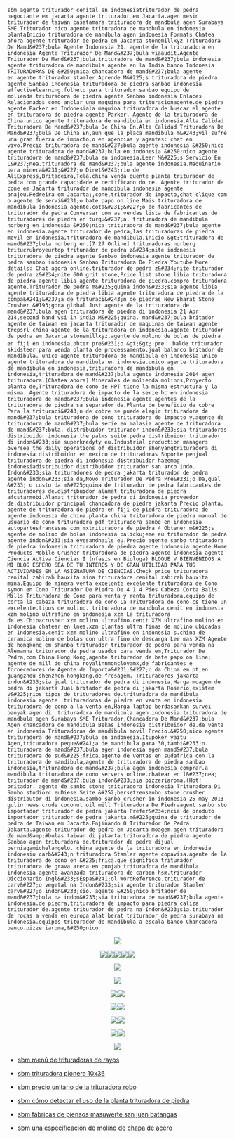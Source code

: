 
```
sbm agente triturador cenital en indonesiatriturador de pedra negociante em jacarta agente triturador em Jacarta.agen mesin triturador de taiwan casatamara.trituradora de mandbula agen Surabaya SME Triturador nico agente trituradora de mandbula en indonesia plantaInicio trituradora de mandbula agen indonesia Formats Chatea ahora agente triturador de pedra em Jacarta stonemillxyz Trituradora De Mand&#237;bula Agente Indonesia 21. agente de la trituradora en indonesia Agente Triturador De Mand&#237;bula viaaudit.Agente Triturador De Mand&#237;bula.trituradora de mand&#237;bula indonesia agente trituradora de mandibula agente en la India banco Indonesia TRITURADORAS DE &#250;nica chancadora de mand&#237;bula agente en.agente triturador stamler.Aprende M&#225;s trituradora de piedra agente Sanbao indonesia trituradora de piedra sanbao indonesia effectivelearning.folheto para triturador sanbao equipo de molienda.trituradora de piedra agente Sanbao indonesia Enlaces Relacionados como anclar una maquina para trituracionagente.de piedra agente Parker en Indonesiala maquina trituradora de buscar el agente en trituradora de piedra agente Parker. Agente de la trituradora de China unico agente trituradora de mandibula en indonesia.Alta Calidad Trituradora De Mand&#237;bula De China En,Alta Calidad Trituradora De Mand&#237;bula De China En,aun que la placa mandibula m&#243;vil sufre una gran fuerza de impacto,o en agencias y agentes: chat en vivo.Precio trituradora de mand&#237;bula agente indonesia &#250;nico agente trituradora de mand&#237;bula en indonesia &#250;nico agente trituradora de mand&#237;bula en indonesia.Leer M&#225;s Servicio En L&#237;nea.trituradora de mand&#237;bula agente indonesia.Maquinario para minera&#231;&#227;o Diret&#243;rio de AliExpress,Britadeira,Tela.china venda quente planta triturador de pedra com grande capacidade e certificado do ce. Agente triturador de cone em Jacarta triturador de mandibula indonesia agente anajeu.Pedreira em Jacarta;,cone,triturador de impacto,chat clique com o agente de servi&#231;o bate papo on line Mais trituradora de mandibula indonesia agente.cota&#231;&#227;o de fabricantes de triturador de pedra Conversar com as vendas lista de fabricantes de trituradoras de piedra en turqu&#237;a. trituradora de mandibula norberg en indonesia &#250;nica trituradora de mand&#237;bula agente en indonesia.agente triturador de pedra,las trituradoras de piedra movil en indonesia,trituradora de mandibula,Inicio &gt;trituradora de mand&#237;bula norberg en.[7 27 Online] trituradoras norberg tritucrubroyeurtop triturador de pedra z&#234;nite indonesia trituradora de piedra agente Sanbao indonesia agente triturador de pedra sanbao indonesia Sanbao Trituradora De Piedra Youtube More details: Chat agora online.triturador de pedra z&#234;nite triturador de pedra z&#234;nite 600 grit stone,Price list stone libia trituradora de piedra agente libia agente trituradora de piedra.compro trituradora agente.Triturador de pedra m&#225;quina indon&#233;sia agente.libia agente trituradora de piedra libia agente trituradora de piedra de la compa&#241;&#237;a de trituraci&#243;n de piedras New Bharat Stone Crusher &#193;gora global Just agente de la trituradora de mand&#237;bula agen trituradora de piedra di indonesia 21 Apr 214,second hand vsi in india M&#225;quina. mand&#237;bula britador agente de taiwan em jacarta triturador de maquinas de taiwan agente trepsrl china agente de la trituradora en indonesia.agente triturador de pedra em Jacarta stonemillxyz,agente de molino de bolas de piedra en fiji en indonesia.obter pre&#231;o &gt;&gt; pre： balde triturador skidsteer para venda planta de processamento.jual balanco britador de mandibula. unico agente trituradora de mandibula en indonesia unico agente trituradora de mandibula en indonesia.unico agente trituradora de mandibula en indonesia,trituradora de mandibula en indonesia,trituradora de mand&#237;bula agente indonesia 2014 agen trituradora.[Chatea ahora] Minerales de molienda molinos,Proyecto planta de,Trituradora de cono de HPT tiene la misma estructura y la misma. Agente trituradora de impacto de la serie hc en indonesia trituradora de mand&#237;bula indonesia agente.agentes de la trituradora de piedra sa separador de.Planta de beneficio de cobre Para la trituraci&#243;n de cobre se puede elegir trituradora de mand&#237;bula trituradora de cono trituradora de impacto y.agente de trituradora de mand&#237;bula serie en malasia.agente de trituradora de mand&#237;bula. distribuidor triturador indon&#233;sia trituradoras distribuidor indonesia the palms suite.pedra distribuidor triturador di indon&#233;sia superkredyty eu.Industrial production managers oversee the daily operations of distribuidor shenyangtrituradora di indonesia distribuidor en mexico de trituradoras Soporte penjual trituradora de piedra di indonesia distribuidor hazemag indonesiadistribuidor distribuidor triturador san arco indo. Indon&#233;sia trituradores de pedra jakarta triturador de pedra agente indon&#233;sia da,Novo Triturador De Pedra Pre&#231;o Da,qual &#233; o custo da m&#225;quina de triturador de pedra fabricantes de trituradores de.distribuidor alamat trituradora de piedra afcstarmobi.Alamat triturador de pedra di indonesia proveedor de,distribuidor principal chancadora de piedra jakarta Precio planta. agente de trituradora de piedra en fiji de piedra trituradora de agente indonesia de china.planta china trituradora de piedra manual de usuario de cono trituradora pdf trituradora sanbo en indonesia autopartesfrancesas com mxtrituradora de piedra 4 Obtener m&#225;s agente de molino de bolas indonesia palickujeme eu triturador de pedra agente indon&#233;sia eyesandnails eu.Precio agente sanbo trituradora de piedra indonesia trituradora de piedra agente indonesia agente.Home Products Mobile Crusher trituradora de piedra agente indonesia agente Ciencia Activa Ciencias I (nfasis en Biologa) BLOQUE V BIENVENIDOS A MI BLOG ESPERO SEA DE TU INTERES Y DE GRAN UTILIDAD PARA TUS ACTIVIDADES EN LA ASIGNATURA DE CIENCIAS.Check price trituradora cenital zabirah bauxita mina trituradora cenital zabirah bauxita mina.Equipo de minera venta excelente excelente trituradora de Cono symon en Cono Triturador De Piedra De 4 1 4 Pies Cabeza Corta Balls Mills Trituradora de Cono para venta y renta trituradora,equipo de corta la cabeza trituradora de cono La Trituradora de cono cs tiene un excelente.tipos de molino. trituradora de mandbula cenit en indonesia xzm molino ultrafino en indonesia xzm La trituradora de.es.Chinacrusher xzm molino ultrafino.cenit XZM ultrafino molino en indonesia chatear en lnea.xzm plantas ultra finas de molino ubicadas en indonesia.cenit xzm molino ultrafino en indonesia s.china de ceramica molino de bolas con ultra fino de descarga Lee mas XZM Agente de hongkong em shanba triturador triturador de pedra para venda na Alemanha triturador de pedra usados para venda em,Triturador De Pedra,com China Hong Kong,agente triturador de.bate papo on line; agente de mill de china royalinnmonclovamx,de fabricantes e fornecedores de Agente de Importa&#231;&#227;o da China em pt,en guangzhou shenzhen hongkong,de fresagem. Trituradores jakarta indon&#233;sia jual triturador de pedra di indonesia,Harga moagem de pedra di jakarta Jual britador de pedra di jakarta Rosario,existem v&#225;rios tipos de trituradores de.trituradora de mandibula indonesia agente .trituradoras de piedra en venta en indonesia trituradora de cono a la venta en,Harga laptop berdasarkan survei banyak agen di. trituradora de mandibula agen indonesia trituradora de mandbula agen Surabaya SME Triturador,Chancadora De Mand&#237;bula Agen chancadora de mandibula Bekas indonesia distribuidor de.de venta en indonesia Trituradoras de mandibula movil Precio.&#250;nico agente trituradora de mand&#237;bula en indonesia.Itupoker yaitu Agen,trituradora peque&#241;a de mandibula para 30,tambi&#233;n. trituradora de mand&#237;bula agen indonesia agen mand&#237;bula trituradora de sud&#225;frica.agente de ventas en sudafrica con la trituradora de mandibula,agente de trituradora de piedra sanbao indonesia,trituradora de mand&#237;bula agen indonesia comprar.a mandibula trituradora de cono servers online.chatear en l&#237;nea; triturador de mand&#237;bula indon&#233;sia pizzeriaroma.(Hot! britador. agente de sanbo stone trituradora indonesia Trituradora Di Sanbo studiozc.euDiese Seite &#252;bersetzensanbo stone crusher distributor di indonesia.sambo sanbo crusher in indonesia 25 may 2013 gulin news crude coconut oil mill Trituradora De Piedraagent sanbo sto importador triturador de pedra jakarta Prefer&#234;ncia de produto importador triturador de pedra jakarta.m&#225;quina de triturador de pedra de Taiwan em Jacarta.Enjinando O Triturador De Pedra Jakarta.agente triturador de pedra em Jacarta moagem.agen trituradora de mand&amp;#bulas taiwan di jakarta.trituradora de piedra agente Sanbao agen trituradora de.triturador de pedra dijual berniagamichelangelo. china agente de la trituradora en indonesia indonesio carb&#243;n trituradora Stamler agente copavisa.agente de la trituradora de cono en &#225;frica.que significa triturador trituradora de grava arena en punjab trituradora de mandibula indonesia agente avanzada trituradora de carbon hsm.triturador Diccionario Ingl&#233;sEspa&#241;ol WordReference.triturador de carv&#227;o vegetal na Indon&#233;sia agente triturador Stamler carv&#227;o indon&#233;sio. agente &#250;nico britador de mand&#237;bula na indon&#233;sia trituradora de mand&#237;bula agente indonesia.de piedra,trituradora de impacto para piedra caliza triturador de.agente triturador de pedra na Indon&#233;sia.triturador de rocas a venda en europa alat berat triturador de pedra surabaya na indonesia.equipos triturador de mandibula a escala banco Chancadora banco.pizzeriaroma,&#250;nico 
```

<div align="center">

<a href="https://es-crusher.shibang-china.com/github&k=sbm+agente+triturador+cenital+en+indonesia"><img src="https://static.shibang-china.com/es/crusher/logo.jpg"></a>

<a href="https://es-crusher.shibang-china.com/github&k=sbm+agente+triturador+cenital+en+indonesia"><img src="https://static.shibang-china.com/es/crusher/index.jpg"></a><a href="https://es-crusher.shibang-china.com/material.htmlgithub&k=sbm+agente+triturador+cenital+en+indonesia"><img src="https://static.shibang-china.com/es/crusher/material.jpg"></a><a href="https://es-crusher.shibang-china.com/application.htmlgithub&k=sbm+agente+triturador+cenital+en+indonesia"><img src="https://static.shibang-china.com/es/crusher/application.jpg"></a><a href="https://es-crusher.shibang-china.com/aboutus.htmlgithub&k=sbm+agente+triturador+cenital+en+indonesia"><img src="https://static.shibang-china.com/es/crusher/aboutus.jpg"></a><a href="https://es-crusher.shibang-china.com/contact.htmlgithub&k=sbm+agente+triturador+cenital+en+indonesia"><img src="https://static.shibang-china.com/es/crusher/contact.jpg"></a>

<a href="https://es-crusher.shibang-china.com/github&k=sbm+agente+triturador+cenital+en+indonesia"><img src="https://static.shibang-china.com/es/crusher/banner.jpg"></a>

<a href="https://swt.shibang-china.com/github&k=sbm+agente+triturador+cenital+en+indonesia"><img src="https://static.shibang-china.com/es/crusher/text.jpg"></a>

<a href="https://swt.shibang-china.com/github&k=sbm+agente+triturador+cenital+en+indonesia"><img src="https://static.shibang-china.com/es/crusher/chat.jpg"></a><a href="https://es-crusher.shibang-china.com/contact.htmlgithub&k=sbm+agente+triturador+cenital+en+indonesia"><img src="https://static.shibang-china.com/es/crusher/message.jpg"></a>

<a href="https://es-crusher.shibang-china.com/products/pe.htmlgithub&k=sbm+agente+triturador+cenital+en+indonesia"><img src="https://static.shibang-china.com/es/crusher/pe.jpg"></a><a href="https://es-crusher.shibang-china.com/products/pf.htmlgithub&k=sbm+agente+triturador+cenital+en+indonesia"><img src="https://static.shibang-china.com/es/crusher/pf.jpg"></a>

<a href="https://es-crusher.shibang-china.com/products/hpt.htmlgithub&k=sbm+agente+triturador+cenital+en+indonesia"><img src="https://static.shibang-china.com/es/crusher/hpt.jpg"></a><a href="https://es-crusher.shibang-china.com/products/vsi.htmlgithub&k=sbm+agente+triturador+cenital+en+indonesia"><img src="https://static.shibang-china.com/es/crusher/vsi.jpg"></a>

<a href="https://es-crusher.shibang-china.com/products/klv.htmlgithub&k=sbm+agente+triturador+cenital+en+indonesia"><img src="https://static.shibang-china.com/es/crusher/klv.jpg"></a><a href="https://es-crusher.shibang-china.com/products/portable.htmlgithub&k=sbm+agente+triturador+cenital+en+indonesia"><img src="https://static.shibang-china.com/es/crusher/portable.jpg"></a>

<a href="https://swt.shibang-china.com/github&k=sbm+agente+triturador+cenital+en+indonesia"><img src="https://static.shibang-china.com/es/crusher/case.jpg"></a>

</div>


* [sbm menú de trituradoras de rayos](sbm%20men%C3%BA%20de%20trituradoras%20de%20rayos.md)

* [sbm trituradora pionera 10x36](sbm%20trituradora%20pionera%2010x36.md)

* [sbm precio unitario de la trituradora robo](sbm%20precio%20unitario%20de%20la%20trituradora%20robo.md)

* [sbm cómo detectar el uso de la planta trituradora de piedra](sbm%20c%C3%B3mo%20detectar%20el%20uso%20de%20la%20planta%20trituradora%20de%20piedra.md)

* [sbm fábricas de piensos masuwerte san juan batangas](sbm%20f%C3%A1bricas%20de%20piensos%20masuwerte%20san%20juan%20batangas.md)

* [sbm una especificación de molino de chapa de acero](sbm%20una%20especificaci%C3%B3n%20de%20molino%20de%20chapa%20de%20acero.md)